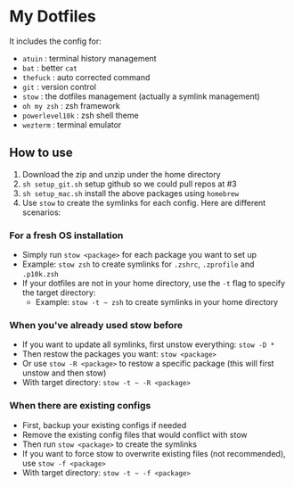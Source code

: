 # My Dotfiles

It includes the config for:
- `atuin` : terminal history management
- `bat` : better `cat`
- `thefuck` : auto corrected command
- `git` : version control
- `stow` : the dotfiles management (actually a symlink management)
- `oh my zsh` : zsh framework
- `powerlevel10k` : zsh shell theme
- `wezterm` : terminal emulator

## How to use
1. Download the zip and unzip under the home directory
2. `sh setup_git.sh` setup github so we could pull repos at #3
3. `sh setup_mac.sh` install the above packages using `homebrew`
4. Use `stow` to create the symlinks for each config. Here are different scenarios:

### For a fresh OS installation
- Simply run `stow <package>` for each package you want to set up
- Example: `stow zsh` to create symlinks for `.zshrc`, `.zprofile` and `.p10k.zsh`
- If your dotfiles are not in your home directory, use the `-t` flag to specify the target directory:
  - Example: `stow -t ~ zsh` to create symlinks in your home directory

### When you've already used stow before
- If you want to update all symlinks, first unstow everything: `stow -D *`
- Then restow the packages you want: `stow <package>`
- Or use `stow -R <package>` to restow a specific package (this will first unstow and then stow)
- With target directory: `stow -t ~ -R <package>`

### When there are existing configs
- First, backup your existing configs if needed
- Remove the existing config files that would conflict with stow
- Then run `stow <package>` to create the symlinks
- If you want to force stow to overwrite existing files (not recommended), use `stow -f <package>`
- With target directory: `stow -t ~ -f <package>`

